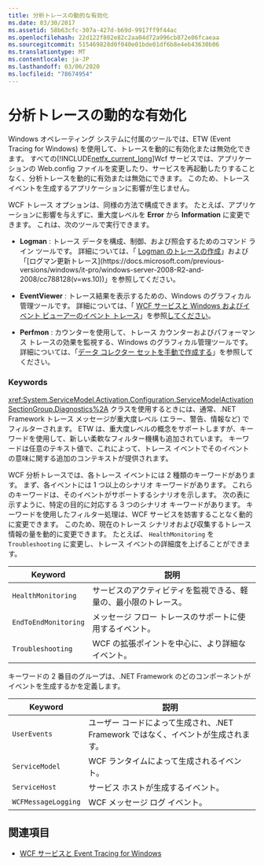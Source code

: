```yaml
---
title: 分析トレースの動的な有効化
ms.date: 03/30/2017
ms.assetid: 58b63cfc-307a-427d-b69d-9917ff9f44ac
ms.openlocfilehash: 22d122f802e82c2aa04d72a996cb872e06fcaeaa
ms.sourcegitcommit: 515469828d0f040e01bde01df6b8e4eb43630b06
ms.translationtype: MT
ms.contentlocale: ja-JP
ms.lasthandoff: 03/06/2020
ms.locfileid: "78674954"
---
```

# <a name="dynamically-enabling-analytic-tracing"></a>分析トレースの動的な有効化
Windows オペレーティング システムに付属のツールでは、ETW (Event Tracing for Windows) を使用して、トレースを動的に有効化または無効化できます。 すべての[!INCLUDE[netfx_current_long](../../../../../includes/netfx-current-long-md.md)]Wcf サービスでは、アプリケーションの Web.config ファイルを変更したり、サービスを再起動したりすることなく、分析トレースを動的に有効または無効にできます。 このため、トレース イベントを生成するアプリケーションに影響が生じません。  
  
 WCF トレース オプションは、同様の方法で構成できます。 たとえば、アプリケーションに影響を与えずに、重大度レベルを **Error** から **Information** に変更できます。 これは、次のツールで実行できます。  
  
- **Logman** : トレース データを構成、制御、および照会するためのコマンド ライン ツールです。 詳細については、「 [Logman のトレースの作成](https://docs.microsoft.com/previous-versions/windows/it-pro/windows-server-2008-R2-and-2008/cc788036(v=ws.10))」および「[ログマン更新トレース](https://docs.microsoft.com/previous-versions/windows/it-pro/windows-server-2008-R2-and-2008/cc788128(v=ws.10))」を参照してください。  
  
- **EventViewer** : トレース結果を表示するための、Windows のグラフィカル管理ツールです。 詳細については、「 [WCF サービスと Windows およびイベント ビューアーのイベント トレース](../../samples/wcf-services-and-event-tracing-for-windows.md)」を参照[してください](https://docs.microsoft.com/previous-versions/windows/it-pro/windows-server-2008-R2-and-2008/cc766042(v=ws.11))。  
  
- **Perfmon** : カウンターを使用して、トレース カウンターおよびパフォーマンス トレースの効果を監視する、Windows のグラフィカル管理ツールです。 詳細については、「[データ コレクター セットを手動で作成する](https://docs.microsoft.com/previous-versions/windows/it-pro/windows-server-2008-R2-and-2008/cc766404(v=ws.11))」を参照してください。  
  
### <a name="keywords"></a>Keywords  
 <xref:System.ServiceModel.Activation.Configuration.ServiceModelActivationSectionGroup.Diagnostics%2A> クラスを使用するときには、通常、.NET Framework トレース メッセージが重大度レベル (エラー、警告、情報など) でフィルターされます。 ETW は、重大度レベルの概念をサポートしますが、キーワードを使用して、新しい柔軟なフィルター機構も追加されています。 キーワードは任意のテキスト値で、これによって、トレース イベントでそのイベントの意味に関する追加のコンテキストが提供されます。  
  
 WCF 分析トレースでは、各トレース イベントには 2 種類のキーワードがあります。 まず、各イベントには 1 つ以上のシナリオ キーワードがあります。 これらのキーワードは、そのイベントがサポートするシナリオを示します。 次の表に示すように、特定の目的に対応する 3 つのシナリオ キーワードがあります。 キーワードを使用したフィルター処理は、WCF サービスを妨害することなく動的に変更できます。 このため、現在のトレース シナリオおよび収集するトレース情報の量を動的に変更できます。 たとえば、 `HealthMonitoring` を `Troubleshooting` に変更し、トレース イベントの詳細度を上げることができます。  
  
|Keyword|説明|  
|-------------|-----------------|  
|`HealthMonitoring`|サービスのアクティビティを監視できる、軽量の、最小限のトレース。|  
|`EndToEndMonitoring`|メッセージ フロー トレースのサポートに使用するイベント。|  
|`Troubleshooting`|WCF の拡張ポイントを中心に、より詳細なイベント。|  
  
 キーワードの 2 番目のグループは、.NET Framework のどのコンポーネントがイベントを生成するかを定義します。  
  
|Keyword|説明|  
|-------------|-----------------|  
|`UserEvents`|ユーザー コードによって生成され、.NET Framework ではなく、イベントが生成されます。|  
|`ServiceModel`|WCF ランタイムによって生成されるイベント。|  
|`ServiceHost`|サービス ホストが生成するイベント。|  
|`WCFMessageLogging`|WCF メッセージ ログ イベント。|  
  
## <a name="see-also"></a>関連項目

- [WCF サービスと Event Tracing for Windows](../../samples/wcf-services-and-event-tracing-for-windows.md)
